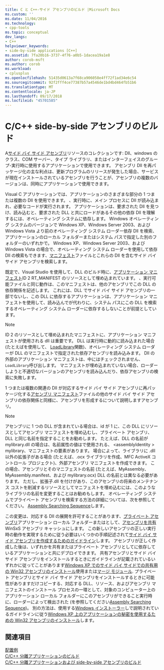 ```yaml
---
title: C と C++-サイド アセンブリのビルド |Microsoft Docs
ms.custom: ''
ms.date: 11/04/2016
ms.technology:
- cpp-tools
ms.topic: conceptual
dev_langs:
- C++
helpviewer_keywords:
- side-by-side applications [C++]
ms.assetid: 7fa20b16-3737-4f76-a0b5-1dacea19a1e8
author: corob-msft
ms.author: corob
ms.workload:
- cplusplus
ms.openlocfilehash: 51435d0613a7f68ca906058e4ff72f1ad34e6c54
ms.sourcegitcommit: 92f2fff4ce77387b57a4546de1bd4bd464fb51b6
ms.translationtype: MT
ms.contentlocale: ja-JP
ms.lasthandoff: 09/17/2018
ms.locfileid: "45701585"
---
```

# <a name="building-cc-side-by-side-assemblies"></a>C/C++ side-by-side アセンブリのビルド

A[サイド バイ サイド アセンブリ](/windows/desktop/SbsCs/about-side-by-side-assemblies-)リソースのコレクションです: Dll、windows のクラス、COM サーバー、タイプ ライブラリ、またはインターフェイスのグループ-実行時に使用するアプリケーションで使用できます。 アセンブリ Dll を再パッケージ化の主な利点は、更新プログラムのリリースが発生した場合、サービスが現在インストールされているアセンブリを行うことが、アセンブリの複数のバージョンは、同時にアプリケーションで使用できます。

Visual C アプリケーションでは、アプリケーションのさまざまな部分の 1 つまたは複数の Dll を使用できます。 、実行時に、メイン プロセスに Dll が読み込まれ、必要なコードが実行されます。 アプリケーションは、要求された Dll を見つけ、読み込むと、要求された DLL と共にロードがあるその他の依存 Dll を理解するには、オペレーティング システムに依存します。 Windows オペレーティング システムのバージョンで Windows XP、Windows Server 2003、および Windows Vista より前のオペレーティング システム ローダー依存 Dll を検索、アプリケーションのローカル フォルダーまたはシステム パスで指定した別のフォルダーのいずれかで。 Windows XP、Windows Server 2003、および Windows Vista の場合で、オペレーティング システム ローダーを使用して依存 Dll の検索もできます、[マニフェスト](https://msdn.microsoft.com/library/windows/desktop/aa375365)ファイルとこれらの Dll を含むサイド バイ サイド アセンブリを検索します。

既定で、Visual Studio を使用して、DLL のビルド時に、[アプリケーション マニフェスト](/windows/desktop/SbsCs/application-manifests)ID 2 RT_MANIFEST のリソースとして埋め込まれています。 、実行可能ファイルと同じ動作は、このマニフェストは、他のアセンブリでこの DLL の依存関係を記述します。 これには、DLL でサイド バイ サイド アセンブリの一部でないし、この DLL に依存するアプリケーションは、アプリケーション マニフェストを使用して、読み込んでが代わりに、システム パスにこの DLL を検索するオペレーティング システム ローダーに依存するしないことが前提としています。

> [!NOTE]
>  ID 2 のリソースとして埋め込まれたマニフェストに、アプリケーション マニフェストが使用される dll は重要です。 DLL は実行時に動的に読み込まれた場合 (たとえばを使用して、 [LoadLibrary](https://msdn.microsoft.com/library/windows/desktop/ms684175)関数)、オペレーティング システム ローダーが DLL のマニフェストで指定された依存アセンブリを読み込みます。 Dll の外部のアプリケーション マニフェストは、中にはチェックされません、`LoadLibrary`呼び出します。 マニフェストが埋め込まれていない場合、ローダーしようと不適切なバージョンのアセンブリを読み込んだり、依存アセンブリの検索に失敗します。

1 つまたは複数の関連の Dll が対応するサイド バイ サイド アセンブリに再パッケージ化する[アセンブリ マニフェスト](/windows/desktop/SbsCs/assembly-manifests)ファイルの他のサイド バイ サイド アセンブリの依存関係と同様に、アセンブリを形成するについて説明しますアセンブリ。

> [!NOTE]
>  アセンブリに 1 つの DLL が含まれている場合は、id が 1 に、この DLL にリソースとしてアセンブリ マニフェストを埋め込むし、プライベート アセンブリ、DLL と同じ名前を指定することをお勧めします。 たとえば、DLL の名前が mylibrary.dll の場合は、名前属性の値はで使用される、 \<assemblyIdentity > mylibrary、マニフェストの要素があります。 場合によって、ライブラリに .dll 以外の拡張子がある場合 (たとえば、.ocx ライブラリを作成、MFC ActiveX コントロール プロジェクト)、外部アセンブリ マニフェストを作成できます。 この場合、アセンブリとそのマニフェストの名前 (たとえば、MyAssembly、MyAssembly.manifest、および mylibrary.ocx) DLL の名前とは異なる必要があります。 ただし、拡張子.dll を付けがあり、このアセンブリの将来のメンテナンス コストを削減するリソースとしてマニフェストを埋め込むには、このようなライブラリの名前を変更することはお勧めもします。 オペレーティング システムでプライベート アセンブリを検索する方法の詳細については、次を参照してください。 [Assembly Searching Sequence](/windows/desktop/SbsCs/assembly-searching-sequence)します。

この変更は、対応する Dll の展開を許可することがあります、[プライベート アセンブリ](/windows/desktop/Msi/private-assemblies)アプリケーション ローカル フォルダーまたはとして、[アセンブリを共有](/windows/desktop/Msi/shared-assemblies)WinSxS アセンブリ キャッシュにします。 この新しいアセンブリの正しい実行時の動作を実現するために従う必要はいくつかの手順記述されて[サイド バイ サイド アセンブリを作成するためのガイドライン](/windows/desktop/SbsCs/guidelines-for-creating-side-by-side-assemblies)します。 アセンブリが正しく作成した後は、いずれかを共有またはプライベート アセンブリとしてに依存しているアプリケーションと共にデプロイできます。 共有アセンブリとサイド バイ サイド アセンブリをインストールするときにガイドラインが記載されているいずれかに従ってことがあります[Windows XP でのサイド バイ サイドでの共有用の Win32 アセンブリのインストール](/windows/desktop/Msi/installing-win32-assemblies-for-side-by-side-sharing-on-windows-xp)使用または[マージ モジュール](https://msdn.microsoft.com/library/windows/desktop/aa369820). プライベート アセンブリとサイド バイ サイド アセンブリをインストールするときに可能性がありますだけコピーする、対応する DLL、リソース、およびアセンブリ マニフェストのインストール プロセスの一環として、対象のコンピューター上のアプリケーション ローカル フォルダーにこのアセンブリができること実行時に、ローダーによって検出された (を参照してください[Assembly Searching Sequence](/windows/desktop/SbsCs/assembly-searching-sequence))。 別の方法は、使用する[Windows インストーラー](/windows/desktop/Msi/windows-installer-portal)しで説明されているガイドラインに従う[Windows XP 上のアプリケーションの秘密を使用するための Win32 アセンブリのインストール](/windows/desktop/Msi/installing-win32-assemblies-for-the-private-use-of-an-application-on-windows-xp)します。

## <a name="see-also"></a>関連項目

[配置例](../ide/deployment-examples.md)<br/>
[C/C++ 分離アプリケーションのビルド](../build/building-c-cpp-isolated-applications.md)<br/>
[C/C++ 分離アプリケーションおよび side-by-side アセンブリのビルド](../build/building-c-cpp-isolated-applications-and-side-by-side-assemblies.md)